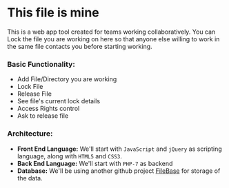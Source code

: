 # This file is mine
This is a web app tool created for teams working collaboratively. You can Lock the file you are working on here so that anyone else willing to work in the same file contacts you before starting working.

### Basic Functionality:
* Add File/Directory you are working
* Lock File
* Release File
* See file's current lock details
* Access Rights control
* Ask to release file

### Architecture:
* **Front End Language:** We'll start with `JavaScript` and `jQuery` as scripting language, along with `HTML5` and `CSS3`.
* **Back End Language:** We'll start with `PHP-7` as backend
* **Database:** We'll be using another github project [FileBase](https://github.com/tmarois/Filebase) for storage of the data.